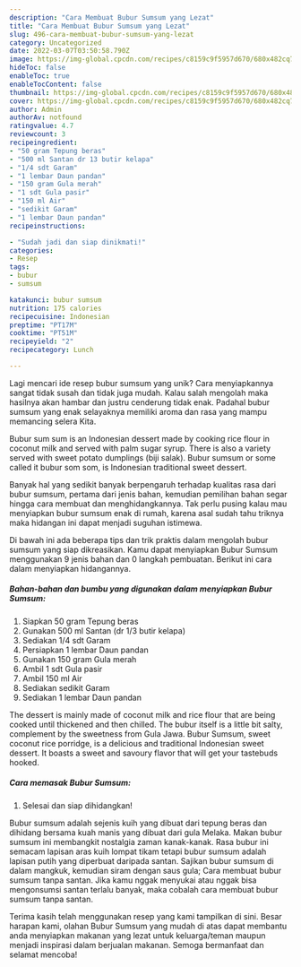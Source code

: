 ```yaml
---
description: "Cara Membuat Bubur Sumsum yang Lezat"
title: "Cara Membuat Bubur Sumsum yang Lezat"
slug: 496-cara-membuat-bubur-sumsum-yang-lezat
category: Uncategorized
date: 2022-03-07T03:50:58.790Z
image: https://img-global.cpcdn.com/recipes/c8159c9f5957d670/680x482cq70/bubur-sumsum-foto-resep-utama.jpg
hideToc: false
enableToc: true
enableTocContent: false
thumbnail: https://img-global.cpcdn.com/recipes/c8159c9f5957d670/680x482cq70/bubur-sumsum-foto-resep-utama.jpg
cover: https://img-global.cpcdn.com/recipes/c8159c9f5957d670/680x482cq70/bubur-sumsum-foto-resep-utama.jpg
author: Admin
authorAv: notfound
ratingvalue: 4.7
reviewcount: 3
recipeingredient:
- "50 gram Tepung beras"
- "500 ml Santan dr 13 butir kelapa"
- "1/4 sdt Garam"
- "1 lembar Daun pandan"
- "150 gram Gula merah"
- "1 sdt Gula pasir"
- "150 ml Air"
- "sedikit Garam"
- "1 lembar Daun pandan"
recipeinstructions:

- "Sudah jadi dan siap dinikmati!"
categories:
- Resep
tags:
- bubur
- sumsum

katakunci: bubur sumsum 
nutrition: 175 calories
recipecuisine: Indonesian
preptime: "PT17M"
cooktime: "PT51M"
recipeyield: "2"
recipecategory: Lunch

---
```





Lagi mencari ide resep bubur sumsum yang unik? Cara menyiapkannya sangat tidak susah dan tidak juga mudah. Kalau salah mengolah maka hasilnya akan hambar dan justru cenderung tidak enak. Padahal bubur sumsum yang enak selayaknya memiliki aroma dan rasa yang mampu memancing selera Kita.





Bubur sum sum is an Indonesian dessert made by cooking rice flour in coconut milk and served with palm sugar syrup. There is also a variety served with sweet potato dumplings (biji salak). Bubur sumsum or some called it bubur som som, is Indonesian traditional sweet dessert.

Banyak hal yang sedikit banyak berpengaruh terhadap kualitas rasa dari bubur sumsum, pertama dari jenis bahan, kemudian pemilihan bahan segar hingga cara membuat dan menghidangkannya. Tak perlu pusing kalau mau menyiapkan bubur sumsum enak di rumah, karena asal sudah tahu triknya maka hidangan ini dapat menjadi suguhan istimewa.






Di bawah ini ada beberapa tips dan trik praktis dalam mengolah bubur sumsum yang siap dikreasikan. Kamu dapat menyiapkan Bubur Sumsum menggunakan 9 jenis bahan dan 0 langkah pembuatan. Berikut ini cara dalam menyiapkan hidangannya.

<!--inarticleads1-->

##### Bahan-bahan dan bumbu yang digunakan dalam menyiapkan Bubur Sumsum:

1. Siapkan 50 gram Tepung beras
1. Gunakan 500 ml Santan (dr 1/3 butir kelapa)
1. Sediakan 1/4 sdt Garam
1. Persiapkan 1 lembar Daun pandan
1. Gunakan 150 gram Gula merah
1. Ambil 1 sdt Gula pasir
1. Ambil 150 ml Air
1. Sediakan sedikit Garam
1. Sediakan 1 lembar Daun pandan


The dessert is mainly made of coconut milk and rice flour that are being cooked until thickened and then chilled. The bubur itself is a little bit salty, complement by the sweetness from Gula Jawa. Bubur Sumsum, sweet coconut rice porridge, is a delicious and traditional Indonesian sweet dessert. It boasts a sweet and savoury flavor that will get your tastebuds hooked. 

<!--inarticleads2-->

##### Cara memasak Bubur Sumsum:


1. Selesai dan siap dihidangkan!

Bubur sumsum adalah sejenis kuih yang dibuat dari tepung beras dan dihidang bersama kuah manis yang dibuat dari gula Melaka. Makan bubur sumsum ini membangkit nostalgia zaman kanak-kanak. Rasa bubur ini semacam lapisan aras kuih lompat tikam tetapi bubur sumsum adalah lapisan putih yang diperbuat daripada santan. Sajikan bubur sumsum di dalam mangkuk, kemudian siram dengan saus gula; Cara membuat bubur sumsum tanpa santan. Jika kamu nggak menyukai atau nggak bisa mengonsumsi santan terlalu banyak, maka cobalah cara membuat bubur sumsum tanpa santan. 

Terima kasih telah menggunakan resep yang kami tampilkan di sini. Besar harapan kami, olahan Bubur Sumsum yang mudah di atas dapat membantu anda menyiapkan makanan yang lezat untuk keluarga/teman maupun menjadi inspirasi dalam berjualan makanan. Semoga bermanfaat dan selamat mencoba!
